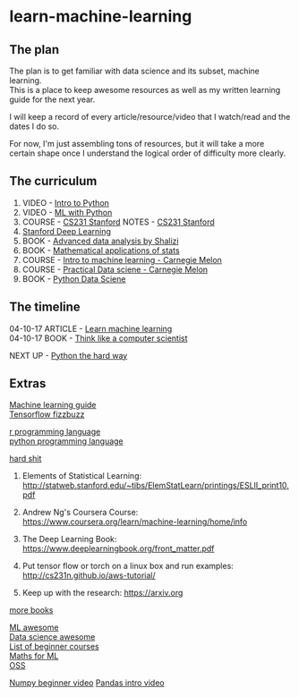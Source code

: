 # learn-machine-learning

## The plan

The plan is to get familiar with data science and its subset, machine learning.  
This is a place to keep awesome resources as well as my written learning guide for the next year.

I will keep a record of every article/resource/video that I watch/read and the dates I do so.  

For now, I'm just assembling tons of resources, but it will take a more certain shape once I understand the logical order of difficulty more clearly.

## The curriculum  
1. VIDEO - [Intro to Python](https://www.youtube.com/watch?v=oVp1vrfL_w4&list=PLQVvvaa0QuDe8XSftW-RAxdo6OmaeL85M)
2. VIDEO - [ML with Python](https://www.youtube.com/watch?v=OGxgnH8y2NM&list=PLQVvvaa0QuDfKTOs3Keq_kaG2P55YRn5v )
3. COURSE - [CS231 Stanford](https://www.youtube.com/playlist?list=PLlJy-eBtNFt6EuMxFYRiNRS07MCWN5UIA)
   NOTES  - [CS231 Stanford](http://cs231n.github.io/)
4. [Stanford Deep Learning](http://deeplearning.stanford.edu/wiki/index.php/UFLDL_Tutorial)
5. BOOK - [Advanced data analysis by Shalizi](https://www.stat.cmu.edu/~cshalizi/ADAfaEPoV/)
6. BOOK - [Mathematical applications of stats](https://www.amazon.com/Mathematical-Statistics-Applications-Dennis-Wackerly/dp/0495110817/ref=sr_1_1?ie=UTF8&qid=1489714583&sr=8-1&keywords=wackerly+mathematical+statistics)
7. COURSE - [Intro to machine learning - Carnegie Melon](http://www.cs.cmu.edu/~mgormley/courses/10601-s17/schedule.html)
8. COURSE - [Practical Data sciene - Carnegie Melon](http://datasciencecourse.org/)
9. BOOK - [Python Data Sciene](https://github.com/jakevdp/PythonDataScienceHandbook)

## The timeline    
04-10-17 ARTICLE - [Learn machine learning](https://elitedatascience.com/learn-machine-learning)    
04-10-17 BOOK - [Think like a computer scientist](http://interactivepython.org/runestone/static/thinkcspy/index.html)  

NEXT UP - [Python the hard way](https://learnpythonthehardway.org/book/)

## Extras  

[Machine learning guide](https://github.com/kendricktan/non-overwhelming-machine-learning)  
[Tensorflow fizzbuzz](http://joelgrus.com/2016/05/23/fizz-buzz-in-tensorflow/)  

[r programming language](https://www.r-project.org/about.html)  
[python programming language](https://docs.python.org/3/)  

[hard shit](https://www.reddit.com/r/MachineLearning/comments/51qhc8/phdlevel_courses/?sh=56c58cd6&st=isz2lqdk)  
1. Elements of Statistical Learning:
http://statweb.stanford.edu/~tibs/ElemStatLearn/printings/ESLII_print10.pdf

2. Andrew Ng's Coursera Course:
https://www.coursera.org/learn/machine-learning/home/info

3. The Deep Learning Book: 
https://www.deeplearningbook.org/front_matter.pdf

4. Put tensor flow or torch on a linux box and run examples:
http://cs231n.github.io/aws-tutorial/

5. Keep up with the research: 
https://arxiv.org

[more books](http://blog.paralleldots.com/technology/machine-learning/list-of-free-must-read-books-for-machine-learning/)

[ML awesome](https://github.com/josephmisiti/awesome-machine-learning)  
[Data science awesome](https://github.com/bulutyazilim/awesome-datascience)  
[List of beginner courses](http://datascienceacademy.com/free-data-science-courses/)   
[Maths for ML](https://elitedatascience.com/learn-math-for-data-science)    
[OSS](https://github.com/open-source-society/data-science)  


[Numpy beginner video](https://www.youtube.com/watch?v=gtejJ3RCddE)
[Pandas intro video](https://www.youtube.com/watch?v=ZrRpN_IrcBA)
